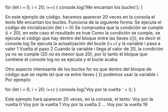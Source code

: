 for (let i = 0; i < 20; i++) {
  console.log('Me encantan los bucles');
}

En este ejemplo de código, hacemos aparecer 20 veces en la consola el texto Me encantan los bucles. Funciona de la siguiente forma:
Se ejecuta el código de inicialización (let i = 0)
Se comprueba que la condición se cumple (i < 20), en este caso el resultado es true
Como la condición se cumple, se ejecuta el código que hay dentro del bloque entre las llaves ({}), es decir el console.log
Se ejecuta la actualización del bucle (i++) y la variable i pasa a valer 1
Vuelta al paso 2
Cuando la variable i llega al valor de 20, la condición ya no se cumple (20 no es menor que 20), por lo tanto el bloque que contiene el console log no se ejecuta y el bucle acaba


Otro aspecto interesante de los bucles for es que dentro del bloque de código que se repite (el que va entre llaves { }) podemos usar la variable i. Por ejemplo:

for (let i = 0; i < 20; i++) {
    console.log('Voy por la vuelta ' + i);
  }
  
Este ejemplo hará aparecer 20 veces, en la consola, el texto:
Voy por la vuelta 0
Voy por la vuelta 1
Voy por la vuelta 2
...
Voy por la vuelta 19
